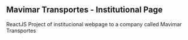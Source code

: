 ## Mavimar Transportes - Institutional Page

ReactJS Project of institucional webpage to a company called Mavimar Transportes

